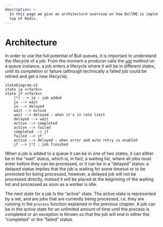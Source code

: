 ```yaml
---
description: >-
  In this page we give an architecture overview on how BullMQ is implemented on
  top of Redis.
---
```


# Architecture

In order to use the full potential of Bull queues, it is important to understand the lifecycle of a job. From the moment a producer calls the [`add`](https://github.com/taskforcesh/bullmq/blob/master/docs/gitbook/api/bullmq.queue.add.md) method on a queue instance, a job enters a lifecycle where it will be in different states, until its completion or failure \(although technically a failed job could be retried and get a new lifecycle\).

```mermaid
stateDiagram-v2
state ja <<fork>>
state jf <<fork>>
    [*] --> ja : job added
    ja --> wait
    ja --> delayed
    wait --> active
    wait --> delayed : when it's in rate limit
    delayed --> wait
    active --> completed
    active --> failed
    completed --> jf
    failed --> jf
    active --> delayed : when error and auto retry is enabled
    jf --> [*] : job finished
```

When a job is added to a queue it can be in one of two states, it can either be in the “wait” status, which is, in fact, a waiting list, where all jobs must enter before they can be processed, or it can be in a “delayed” status: a delayed status implies that the job is waiting for some timeout or to be promoted for being processed, however, a delayed job will not be processed directly, instead it will be placed at the beginning of the waiting list and processed as soon as a worker is idle.

The next state for a job Is the “active” state. The active state is represented by a set, and are jobs that are currently being processed, i.e. they are running in the `process` function explained in the previous chapter. A job can be in the active state for an unlimited amount of time until the process is completed or an exception is thrown so that the job will end in either the “completed” or the “failed” status.
